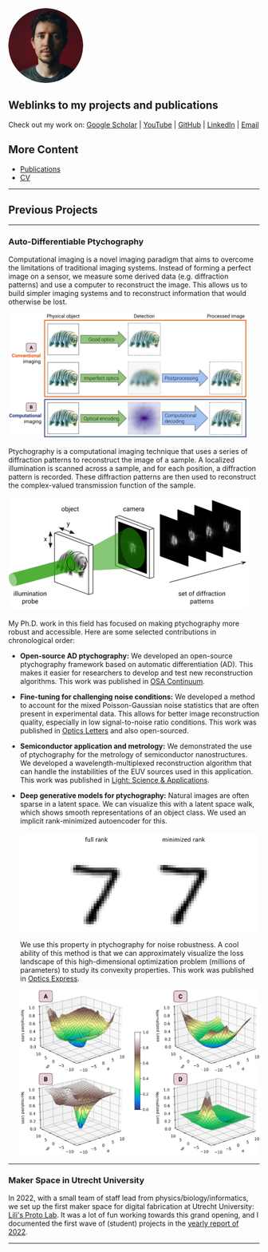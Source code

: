 <style>
@media (prefers-color-scheme: dark) {
  body {
    background-color: #1e1e1e;
    color: #f0f0f0;
  }

  a {
    color: #4dbbff;
  }

  h1, h2, h3, h4, h5, h6 {
    color: #f0f0f0;
  }

  pre, code {
    background-color: #2d2d2d;
    border: 1px solid #444;
  }

  strong {
    color: #f0f0f0;
  }
}
</style>

<img src="/assets/img/me.png" alt="Jacob Seifert" style="width: 150px; border-radius: 50%;">

## Weblinks to my projects and publications

Check out my work on: 
[Google Scholar](https://scholar.google.com/citations?user=Ag36EtoAAAAJ) | [YouTube](https://www.youtube.com/@JacobSeifert) | [GitHub](https://github.com/Duxon) | [LinkedIn](https://www.linkedin.com/in/jacob-seifert-458933152/) | [Email](mailto:derduxon+github.io@gmail.com)

## More Content

*   [Publications](/publications)
*   [CV](/assets/pdf/CV.pdf)

---

## Previous Projects
---
### Auto-Differentiable Ptychography
Computational imaging is a novel imaging paradigm that aims to overcome the limitations of traditional imaging systems. Instead of forming a perfect image on a sensor, we measure some derived data (e.g. diffraction patterns) and use a computer to reconstruct the image. This allows us to build simpler imaging systems and to reconstruct information that would otherwise be lost.

<img src="/assets/img/paradigms.png" alt="Paradigms" style="width: 480px;"/>

Ptychography is a computational imaging technique that uses a series of diffraction patterns to reconstruct the image of a sample. A localized illumination is scanned across a sample, and for each position, a diffraction pattern is recorded. These diffraction patterns are then used to reconstruct the complex-valued transmission function of the sample.

<img src="/assets/img/minimal_setup.png" alt="Minimal Setup" style="width: 480px;"/>

My Ph.D. work in this field has focused on making ptychography more robust and accessible. Here are some selected contributions in chronological order:

*   **Open-source AD ptychography:** We developed an open-source ptychography framework based on automatic differentiation (AD). This makes it easier for researchers to develop and test new reconstruction algorithms. This work was published in [OSA Continuum](https://doi.org/10.1364/OSAC.411174).

*   **Fine-tuning for challenging noise conditions:** We developed a method to account for the mixed Poisson-Gaussian noise statistics that are often present in experimental data. This allows for better image reconstruction quality, especially in low signal-to-noise ratio conditions. This work was published in [Optics Letters](https://doi.org/10.1364/OL.502344) and also open-sourced.

*   **Semiconductor application and metrology:** We demonstrated the use of ptychography for the metrology of semiconductor nanostructures. We developed a wavelength-multiplexed reconstruction algorithm that can handle the instabilities of the EUV sources used in this application. This work was published in [Light: Science & Applications](https://doi.org/10.1038/s41377-024-01558-3).

*   **Deep generative models for ptychography:** Natural images are often sparse in a latent space. We can visualize this with a latent space walk, which shows smooth representations of an object class. We used an implicit rank-minimized autoencoder for this.

    <img src="/assets/img/AE_comparison.gif" alt="Latent Space Walk" style="width: 480px;"/>

    We use this property in ptychography for noise robustness. A cool ability of this method is that we can approximately visualize the loss landscape of this high-dimensional optimization problem (millions of parameters) to study its convexity properties. This work was published in [Optics Express](https://doi.org/10.1364/OE.513556).

    <img src="/assets/img/loss_landscapes.jpeg" alt="Loss Landscapes" style="width: 480px;"/>

---
### Maker Space in Utrecht University
In 2022, with a small team of staff lead from physics/biology/informatics, we set up the first maker space for digital fabrication at Utrecht University: [Lili's Proto Lab](https://www.uu.nl/en/research/lilis-proto-lab). It was a lot of fun working towards this grand opening, and I documented the first wave of (student) projects in the [yearly report of 2022](https://github.com/LilisProtoLab/LPL_yearly_report_2022/blob/main/LPL_report_2022.pdf).

---


